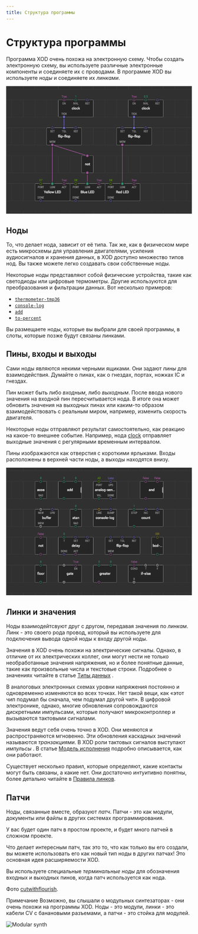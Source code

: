 ```yaml
---
title: Структура программы
---
```


# Структура программы

Программа XOD очень похожа на электронную схему. 
Чтобы создать электронную схему, 
вы используете различные электронные компоненты и соединяете их с проводами. В 
программе XOD вы используете _ноды_ и соединяете их _линками_.

![Example patch](./example.patch.png)

## Ноды

То, что делает нода, зависит от её типа. Так же, как в физическом мире есть микросхемы 
для управления двигателями, усиления аудиосигналов и хранения данных, в XOD доступно 
множество типов нод. Вы также можете легко создавать свои собственные ноды.

Некоторые ноды представляют собой физические устройства, такие как светодиоды или цифровые 
термометры. Другие используются для преобразования и фильтрации данных. 
Вот несколько примеров:

- [`thermometer-tmp36`](/libs/xod/common-hardware/thermometer-tmp36/)
- [`console-log`](/libs/xod/core/console-log/)
- [`add`](/libs/xod/core/add/)
- [`to-percent`](/libs/xod/core/to-percent/)

Вы размещаете ноды, которые вы выбрали для своей программы, в слоты, которые позже будут 
связаны линками.

## Пины, входы и выходы

Сами ноды являются некими черными ящиками. Они задают _пины_ для взаимодействия. 
Думайте о пинах, как о гнездах, портах, ножках IC и гнездах.

Пин может быть либо _входным_, либо _выходным_. После ввода нового значения на 
входной пин пересчитывается нода. В итоге она может обновить значения на выходных пинах 
или каким-то образом взаимодействовать с реальным миром, например, изменить 
скорость двигателя.

Некоторые ноды отправляют результат самостоятельно, как реакцию на какое-то внешнее событие. 
Например, нода [clock](/libs/xod/core/clock/) отправляет выходные значения с регулярными временным интервалом.

Пины изображаются как отверстия с короткими ярлыками. 
Входы расположены в верхней части ноды, а выходы находятся внизу.

![Nodes inputs and outputs](./nodes-inputs-outputs.png)

## Линки и значения

Ноды взаимодейтсвуют друг с другом, передавая значения по _линкам_. 
Линк - это своего рода провод, который вы используете для подключения вывода одной ноды к входу другой ноды.

Значения в XOD очень похожи на электрические сигналы. Однако, в отличие от их электрических коллег, они могут 
нести не только необработанные значения напряжения, но и более понятные данные, такие как произвольные числа 
и текстовые строки. Подробнее о значениях читайте в статье [Типы данных](../data-types/) .

В аналоговых электронных схемах уровни напряжения постоянно и одновременно изменяются во всех точках. 
Нет такой вещи, как «этот чип подумал бы сначала, чем подумал другой чип». В цифровой электронике, однако, 
многие обновления сопровождаются дискретными импульсами, которые получают микроконтроллер и вызываются тактовыми сигналами.

Значения ведут себя очень точно в XOD. Они меняются и распространяются мгновенно. Эти обновления каскадных значений 
называются _транзакциями_. В XOD роли тактовых сигналов выступают _импульсы_ . В статье [Модель исполнения](../execution-model/) 
подробно описывается, как они работают.

Существует несколько правил, которые определяют, какие контакты могут быть связаны, а какие нет. 
Они достаточно интуитивно понятны, более детально читайте в [Правила линков](../linking-rules/).

## Патчи

Ноды, связанные вместе, образуют _патч_. Патчи - это как модули, документы или файлы 
в других системах программирования.

У вас будет один патч в простом проекте, и будет много патчей в сложном проекте.

Что делает интересным патч, так это то, что как только вы его создали, вы можете использовать его как новый 
тип ноды в других патчах! Это основная идея расширяемости XOD.

Вы используете специальные _терминальные ноды_ для обозначения входных и выходных пинов, когда патч используется как нода.

<div class="ui segment">
  <span class="ui bottom attached label">
    Фото
    <a href="https://www.flickr.com/photos/26735065@N00/">cutwithflourish</a>.
  </span>
  <p>
  <span class="ui blue ribbon label">Примечание</span>
    Возможно, вы слышали о модульных синтезаторах - они очень похожи на программы XOD. Ноды - это модули, линки - это 
    кабели CV с банановыми разъемами, а патчи - это стойка для модулей.
  </p>
  <div class="ui fluid image">
    <img src="modular-synth.jpg" alt="Modular synth" />
  </div>
</div>
